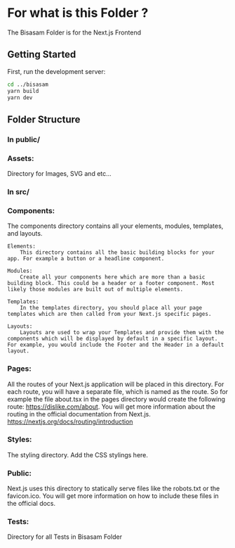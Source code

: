 # For what is this Folder ?

The Bisasam Folder is for the Next.js Frontend

## Getting Started

First, run the development server:

```bash
cd ../bisasam
yarn build
yarn dev
```

## Folder Structure

### In public/

### Assets:

Directory for Images, SVG and etc...

### In src/

### Components:

The components directory contains all your elements, modules, templates, and layouts.

    Elements:
        This directory contains all the basic building blocks for your app. For example a button or a headline component.

    Modules:
        Create all your components here which are more than a basic building block. This could be a header or a footer component. Most likely those modules are built out of multiple elements.

    Templates:
        In the templates directory, you should place all your page templates which are then called from your Next.js specific pages.

    Layouts:
        Layouts are used to wrap your Templates and provide them with the components which will be displayed by default in a specific layout. For example, you would include the Footer and the Header in a default layout.

### Pages:

All the routes of your Next.js application will be placed in this directory. For each route, you will have a separate file, which is named as the route. So for example the file about.tsx in the pages directory would create the following route: https://dislike.com/about. You will get more information about the routing in the official documentation from Next.js.
https://nextjs.org/docs/routing/introduction

### Styles:

The styling directory. Add the CSS stylings here.

### Public:

Next.js uses this directory to statically serve files like the robots.txt or the favicon.ico. You will get more information on how to include these files in the official docs.

### Tests:

Directory for all Tests in Bisasam Folder
